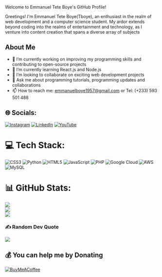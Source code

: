 Welcome to Emmanuel Tete Boye's GitHub Profile!

Greetings! I'm Emmanuel Tete Boye(Tboye), an enthusiast in the realm of web development and a computer science student. My ardor extends beyond coding into the realms of entertainment and technology, as I venture into content creation that spans a diverse array of subjects

## About Me
- 🔭 I’m currently working on improving my programming skills and contributing to open-source projects
- 🌱 I’m currently learning React.js and Node.js
- 👯 I’m looking to collaborate on exciting web development projects
- 💬 Ask me about programming tutorials, programming updates and collaborations
- 📫 How to reach me: emmanuelboye1957@gmail.com or Tel: (+233) 593 501 488





## 🌐 Socials:
[![Instagram](https://img.shields.io/badge/Instagram-%23E4405F.svg?logo=Instagram&logoColor=white)](https://instagram.com/tboye_Official) [![LinkedIn](https://img.shields.io/badge/LinkedIn-%230077B5.svg?logo=linkedin&logoColor=white)](https://linkedin.com/in/emmanuel-tete-boye) [![YouTube](https://img.shields.io/badge/YouTube-%23FF0000.svg?logo=YouTube&logoColor=white)](https://youtube.com/@Updated_newstv) 

# 💻 Tech Stack:
 ![CSS3](https://img.shields.io/badge/css3-%231572B6.svg?style=for-the-badge&logo=css3&logoColor=white) ![Python](https://img.shields.io/badge/python-3670A0?style=for-the-badge&logo=python&logoColor=ffdd54) ![HTML5](https://img.shields.io/badge/html5-%23E34F26.svg?style=for-the-badge&logo=html5&logoColor=white) ![JavaScript](https://img.shields.io/badge/javascript-%23323330.svg?style=for-the-badge&logo=javascript&logoColor=%23F7DF1E) ![PHP](https://img.shields.io/badge/php-%23777BB4.svg?style=for-the-badge&logo=php&logoColor=white) ![Google Cloud](https://img.shields.io/badge/Google%20Cloud-%234285F4.svg?style=for-the-badge&logo=google-cloud&logoColor=white) ![AWS](https://img.shields.io/badge/AWS-%23FF9900.svg?style=for-the-badge&logo=amazon-aws&logoColor=white) ![MySQL](https://img.shields.io/badge/mysql-%2300f.svg?style=for-the-badge&logo=mysql&logoColor=white)
# 📊 GitHub Stats:
![](https://github-readme-stats.vercel.app/api?username=t-boye&theme=dark&hide_border=false&include_all_commits=false&count_private=false)<br/>
![](https://github-readme-streak-stats.herokuapp.com/?user=t-boye&theme=dark&hide_border=false)<br/>
![](https://github-readme-stats.vercel.app/api/top-langs/?username=t-boye&theme=dark&hide_border=false&include_all_commits=false&count_private=false&layout=compact)

### ✍️ Random Dev Quote
![](https://quotes-github-readme.vercel.app/api?type=horizontal&theme=radical)


  ## 💰 You can help me by Donating
  [![BuyMeACoffee](https://img.shields.io/badge/Buy%20Me%20a%20Coffee-ffdd00?style=for-the-badge&logo=buy-me-a-coffee&logoColor=black)](https://buymeacoffee.com/buymeacoffee.com/?via=emmanuelboQ) 

  
<!-- Proudly created with GPRM ( https://gprm.itsvg.in ) -->
